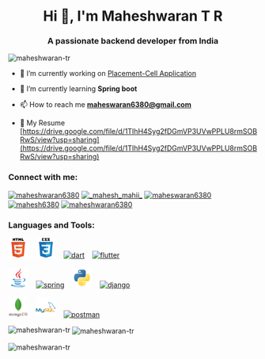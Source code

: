 <h1 align="center">Hi 👋, I'm Maheshwaran T R</h1>
<h3 align="center">A passionate backend developer from India</h3>

<p align="left"> <img src="https://komarev.com/ghpvc/?username=maheshwaran-tr&label=Profile%20views&color=0e75b6&style=flat" alt="maheshwaran-tr" /> </p>

- 🔭 I’m currently working on [Placement-Cell Application](https://github.com/maheshwaran-tr/sit-placement-backend)

- 🌱 I’m currently learning **Spring boot**

- 📫 How to reach me **maheswaran6380@gmail.com**

- 📄 My Resume [https://drive.google.com/file/d/1TIhH4Syg2fDGmVP3UVwPPLU8rmSOBRwS/view?usp=sharing](https://drive.google.com/file/d/1TIhH4Syg2fDGmVP3UVwPPLU8rmSOBRwS/view?usp=sharing)

<h3 align="left">Connect with me:</h3>
<p align="left">
<a href="https://linkedin.com/in/maheshwaran6380" target="blank"><img align="center" src="https://raw.githubusercontent.com/rahuldkjain/github-profile-readme-generator/master/src/images/icons/Social/linked-in-alt.svg" alt="maheshwaran6380" height="30" width="40" /></a>
<a href="https://instagram.com/_mahesh_mahii_" target="blank"><img align="center" src="https://raw.githubusercontent.com/rahuldkjain/github-profile-readme-generator/master/src/images/icons/Social/instagram.svg" alt="_mahesh_mahii_" height="30" width="40" /></a>
<a href="https://www.hackerrank.com/maheswaran6380" target="blank"><img align="center" src="https://raw.githubusercontent.com/rahuldkjain/github-profile-readme-generator/master/src/images/icons/Social/hackerrank.svg" alt="maheswaran6380" height="30" width="40" /></a>
<a href="https://www.leetcode.com/mahesh6380" target="blank"><img align="center" src="https://raw.githubusercontent.com/rahuldkjain/github-profile-readme-generator/master/src/images/icons/Social/leet-code.svg" alt="mahesh6380" height="30" width="40" /></a>
<a href="https://auth.geeksforgeeks.org/user/maheshwaran6380" target="blank"><img align="center" src="https://raw.githubusercontent.com/rahuldkjain/github-profile-readme-generator/master/src/images/icons/Social/geeks-for-geeks.svg" alt="maheshwaran6380" height="30" width="40" /></a>
</p>

<h3 align="left">Languages and Tools:</h3>
<p align="left">
  <a href="https://www.w3.org/html/" target="_blank" rel="noreferrer"><img src="https://raw.githubusercontent.com/devicons/devicon/master/icons/html5/html5-original-wordmark.svg" alt="html5" width="40" height="40"/></a>&nbsp;&nbsp;&nbsp;
  <a href="https://www.w3schools.com/css/" target="_blank" rel="noreferrer"><img src="https://raw.githubusercontent.com/devicons/devicon/master/icons/css3/css3-original-wordmark.svg" alt="css3" width="40" height="40"/></a>&nbsp;&nbsp;&nbsp;
  <a href="https://dart.dev" target="_blank" rel="noreferrer"><img src="https://www.vectorlogo.zone/logos/dartlang/dartlang-icon.svg" alt="dart" width="40" height="40"/></a>&nbsp;&nbsp;&nbsp;
  <a href="https://flutter.dev" target="_blank" rel="noreferrer"><img src="https://www.vectorlogo.zone/logos/flutterio/flutterio-icon.svg" alt="flutter" width="40" height="40"/></a>&nbsp;&nbsp;&nbsp;
  <br><br>
  <a href="https://www.java.com" target="_blank" rel="noreferrer"><img src="https://raw.githubusercontent.com/devicons/devicon/master/icons/java/java-original.svg" alt="java" width="40" height="40"/></a>&nbsp;&nbsp;&nbsp;
  <a href="https://spring.io/" target="_blank" rel="noreferrer"><img src="https://www.vectorlogo.zone/logos/springio/springio-icon.svg" alt="spring" width="40" height="40"/></a>&nbsp;&nbsp;&nbsp;
  <a href="https://www.python.org" target="_blank" rel="noreferrer"><img src="https://raw.githubusercontent.com/devicons/devicon/master/icons/python/python-original.svg" alt="python" width="40" height="40"/></a>&nbsp;&nbsp;&nbsp;
  <a href="https://www.djangoproject.com/" target="_blank" rel="noreferrer"><img src="https://cdn.worldvectorlogo.com/logos/django.svg" alt="django" width="40" height="40"/></a>&nbsp;&nbsp;&nbsp;
  <br><br>
  <a href="https://www.mongodb.com/" target="_blank" rel="noreferrer"><img src="https://raw.githubusercontent.com/devicons/devicon/master/icons/mongodb/mongodb-original-wordmark.svg" alt="mongodb" width="40" height="40"/></a>&nbsp;&nbsp;&nbsp;
  <a href="https://www.mysql.com/" target="_blank" rel="noreferrer"><img src="https://raw.githubusercontent.com/devicons/devicon/master/icons/mysql/mysql-original-wordmark.svg" alt="mysql" width="40" height="40"/></a>&nbsp;&nbsp;&nbsp;
  <a href="https://postman.com" target="_blank" rel="noreferrer"><img src="https://www.vectorlogo.zone/logos/getpostman/getpostman-icon.svg" alt="postman" width="40" height="40"/></a>&nbsp;&nbsp;&nbsp;
</p>


<p><img align="left" src="https://github-readme-stats.vercel.app/api/top-langs?username=maheshwaran-tr&show_icons=true&locale=en&layout=compact&theme=dark" alt="maheshwaran-tr" /></p>

<p>&nbsp;<img align="center" src="https://github-readme-stats.vercel.app/api?username=maheshwaran-tr&show_icons=true&locale=en&theme=dark" alt="maheshwaran-tr" /></p>

<p><img align="center" src="https://github-readme-streak-stats.herokuapp.com/?user=maheshwaran-tr&theme=dark" alt="maheshwaran-tr" /></p>

